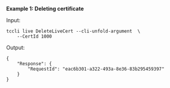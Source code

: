 **Example 1: Deleting certificate**



Input: 

```
tccli live DeleteLiveCert --cli-unfold-argument  \
    --CertId 1000
```

Output: 
```
{
    "Response": {
        "RequestId": "eac6b301-a322-493a-8e36-83b295459397"
    }
}
```

